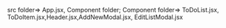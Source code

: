 src folder=> App.jsx, Component folder;
Component folder=> ToDoList.jsx, ToDoItem.jsx,Header.jsx,AddNewModal.jsx, EditListModal.jsx
